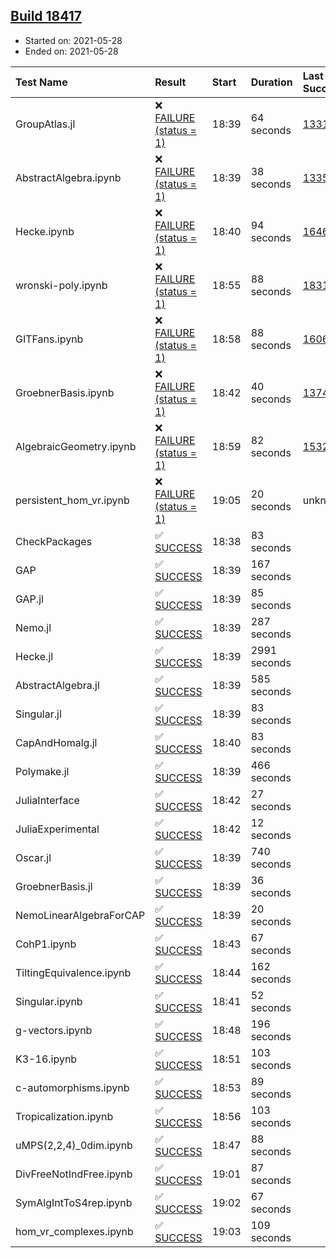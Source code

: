 ## [Build 18417](https://oscarci.mathematik.uni-kl.de/job/oscar/18417/)

* Started on: 2021-05-28
* Ended on: 2021-05-28

| Test Name    | Result | Start | Duration | Last Success | First Failure |
|:-------------|:-------|:------|:---------|:-------------|:--------------|
| GroupAtlas.jl | ❌ [FAILURE (status = 1)](https://oscarci.mathematik.uni-kl.de/job/oscar/18417/artifact/logs/build-18417/GroupAtlas.jl.log) | 18:39 | 64 seconds | [13311](https://oscarci.mathematik.uni-kl.de/job/oscar/13311/) | [13312](https://oscarci.mathematik.uni-kl.de/job/oscar/13312/) |
| AbstractAlgebra.ipynb | ❌ [FAILURE (status = 1)](https://oscarci.mathematik.uni-kl.de/job/oscar/18417/artifact/logs/build-18417/AbstractAlgebra.ipynb.log) | 18:39 | 38 seconds | [13355](https://oscarci.mathematik.uni-kl.de/job/oscar/13355/) | [13356](https://oscarci.mathematik.uni-kl.de/job/oscar/13356/) |
| Hecke.ipynb | ❌ [FAILURE (status = 1)](https://oscarci.mathematik.uni-kl.de/job/oscar/18417/artifact/logs/build-18417/Hecke.ipynb.log) | 18:40 | 94 seconds | [16463](https://oscarci.mathematik.uni-kl.de/job/oscar/16463/) | [16464](https://oscarci.mathematik.uni-kl.de/job/oscar/16464/) |
| wronski-poly.ipynb | ❌ [FAILURE (status = 1)](https://oscarci.mathematik.uni-kl.de/job/oscar/18417/artifact/logs/build-18417/wronski-poly.ipynb.log) | 18:55 | 88 seconds | [18314](https://oscarci.mathematik.uni-kl.de/job/oscar/18314/) | [18315](https://oscarci.mathematik.uni-kl.de/job/oscar/18315/) |
| GITFans.ipynb | ❌ [FAILURE (status = 1)](https://oscarci.mathematik.uni-kl.de/job/oscar/18417/artifact/logs/build-18417/GITFans.ipynb.log) | 18:58 | 88 seconds | [16068](https://oscarci.mathematik.uni-kl.de/job/oscar/16068/) | [16069](https://oscarci.mathematik.uni-kl.de/job/oscar/16069/) |
| GroebnerBasis.ipynb | ❌ [FAILURE (status = 1)](https://oscarci.mathematik.uni-kl.de/job/oscar/18417/artifact/logs/build-18417/GroebnerBasis.ipynb.log) | 18:42 | 40 seconds | [13748](https://oscarci.mathematik.uni-kl.de/job/oscar/13748/) | [13749](https://oscarci.mathematik.uni-kl.de/job/oscar/13749/) |
| AlgebraicGeometry.ipynb | ❌ [FAILURE (status = 1)](https://oscarci.mathematik.uni-kl.de/job/oscar/18417/artifact/logs/build-18417/AlgebraicGeometry.ipynb.log) | 18:59 | 82 seconds | [15322](https://oscarci.mathematik.uni-kl.de/job/oscar/15322/) | [15323](https://oscarci.mathematik.uni-kl.de/job/oscar/15323/) |
| persistent_hom_vr.ipynb | ❌ [FAILURE (status = 1)](https://oscarci.mathematik.uni-kl.de/job/oscar/18417/artifact/logs/build-18417/persistent_hom_vr.ipynb.log) | 19:05 | 20 seconds | unknown | unknown |
| CheckPackages | ✅ [SUCCESS](https://oscarci.mathematik.uni-kl.de/job/oscar/18417/artifact/logs/build-18417/CheckPackages.log) | 18:38 | 83 seconds |  |  |
| GAP | ✅ [SUCCESS](https://oscarci.mathematik.uni-kl.de/job/oscar/18417/artifact/logs/build-18417/GAP.log) | 18:39 | 167 seconds |  |  |
| GAP.jl | ✅ [SUCCESS](https://oscarci.mathematik.uni-kl.de/job/oscar/18417/artifact/logs/build-18417/GAP.jl.log) | 18:39 | 85 seconds |  |  |
| Nemo.jl | ✅ [SUCCESS](https://oscarci.mathematik.uni-kl.de/job/oscar/18417/artifact/logs/build-18417/Nemo.jl.log) | 18:39 | 287 seconds |  |  |
| Hecke.jl | ✅ [SUCCESS](https://oscarci.mathematik.uni-kl.de/job/oscar/18417/artifact/logs/build-18417/Hecke.jl.log) | 18:39 | 2991 seconds |  |  |
| AbstractAlgebra.jl | ✅ [SUCCESS](https://oscarci.mathematik.uni-kl.de/job/oscar/18417/artifact/logs/build-18417/AbstractAlgebra.jl.log) | 18:39 | 585 seconds |  |  |
| Singular.jl | ✅ [SUCCESS](https://oscarci.mathematik.uni-kl.de/job/oscar/18417/artifact/logs/build-18417/Singular.jl.log) | 18:39 | 83 seconds |  |  |
| CapAndHomalg.jl | ✅ [SUCCESS](https://oscarci.mathematik.uni-kl.de/job/oscar/18417/artifact/logs/build-18417/CapAndHomalg.jl.log) | 18:40 | 83 seconds |  |  |
| Polymake.jl | ✅ [SUCCESS](https://oscarci.mathematik.uni-kl.de/job/oscar/18417/artifact/logs/build-18417/Polymake.jl.log) | 18:39 | 466 seconds |  |  |
| JuliaInterface | ✅ [SUCCESS](https://oscarci.mathematik.uni-kl.de/job/oscar/18417/artifact/logs/build-18417/JuliaInterface.log) | 18:42 | 27 seconds |  |  |
| JuliaExperimental | ✅ [SUCCESS](https://oscarci.mathematik.uni-kl.de/job/oscar/18417/artifact/logs/build-18417/JuliaExperimental.log) | 18:42 | 12 seconds |  |  |
| Oscar.jl | ✅ [SUCCESS](https://oscarci.mathematik.uni-kl.de/job/oscar/18417/artifact/logs/build-18417/Oscar.jl.log) | 18:39 | 740 seconds |  |  |
| GroebnerBasis.jl | ✅ [SUCCESS](https://oscarci.mathematik.uni-kl.de/job/oscar/18417/artifact/logs/build-18417/GroebnerBasis.jl.log) | 18:39 | 36 seconds |  |  |
| NemoLinearAlgebraForCAP | ✅ [SUCCESS](https://oscarci.mathematik.uni-kl.de/job/oscar/18417/artifact/logs/build-18417/NemoLinearAlgebraForCAP.log) | 18:39 | 20 seconds |  |  |
| CohP1.ipynb | ✅ [SUCCESS](https://oscarci.mathematik.uni-kl.de/job/oscar/18417/artifact/logs/build-18417/CohP1.ipynb.log) | 18:43 | 67 seconds |  |  |
| TiltingEquivalence.ipynb | ✅ [SUCCESS](https://oscarci.mathematik.uni-kl.de/job/oscar/18417/artifact/logs/build-18417/TiltingEquivalence.ipynb.log) | 18:44 | 162 seconds |  |  |
| Singular.ipynb | ✅ [SUCCESS](https://oscarci.mathematik.uni-kl.de/job/oscar/18417/artifact/logs/build-18417/Singular.ipynb.log) | 18:41 | 52 seconds |  |  |
| g-vectors.ipynb | ✅ [SUCCESS](https://oscarci.mathematik.uni-kl.de/job/oscar/18417/artifact/logs/build-18417/g-vectors.ipynb.log) | 18:48 | 196 seconds |  |  |
| K3-16.ipynb | ✅ [SUCCESS](https://oscarci.mathematik.uni-kl.de/job/oscar/18417/artifact/logs/build-18417/K3-16.ipynb.log) | 18:51 | 103 seconds |  |  |
| c-automorphisms.ipynb | ✅ [SUCCESS](https://oscarci.mathematik.uni-kl.de/job/oscar/18417/artifact/logs/build-18417/c-automorphisms.ipynb.log) | 18:53 | 89 seconds |  |  |
| Tropicalization.ipynb | ✅ [SUCCESS](https://oscarci.mathematik.uni-kl.de/job/oscar/18417/artifact/logs/build-18417/Tropicalization.ipynb.log) | 18:56 | 103 seconds |  |  |
| uMPS(2,2,4)_0dim.ipynb | ✅ [SUCCESS](https://oscarci.mathematik.uni-kl.de/job/oscar/18417/artifact/logs/build-18417/uMPS-2-2-4-_0dim.ipynb.log) | 18:47 | 88 seconds |  |  |
| DivFreeNotIndFree.ipynb | ✅ [SUCCESS](https://oscarci.mathematik.uni-kl.de/job/oscar/18417/artifact/logs/build-18417/DivFreeNotIndFree.ipynb.log) | 19:01 | 87 seconds |  |  |
| SymAlgIntToS4rep.ipynb | ✅ [SUCCESS](https://oscarci.mathematik.uni-kl.de/job/oscar/18417/artifact/logs/build-18417/SymAlgIntToS4rep.ipynb.log) | 19:02 | 67 seconds |  |  |
| hom_vr_complexes.ipynb | ✅ [SUCCESS](https://oscarci.mathematik.uni-kl.de/job/oscar/18417/artifact/logs/build-18417/hom_vr_complexes.ipynb.log) | 19:03 | 109 seconds |  |  |
